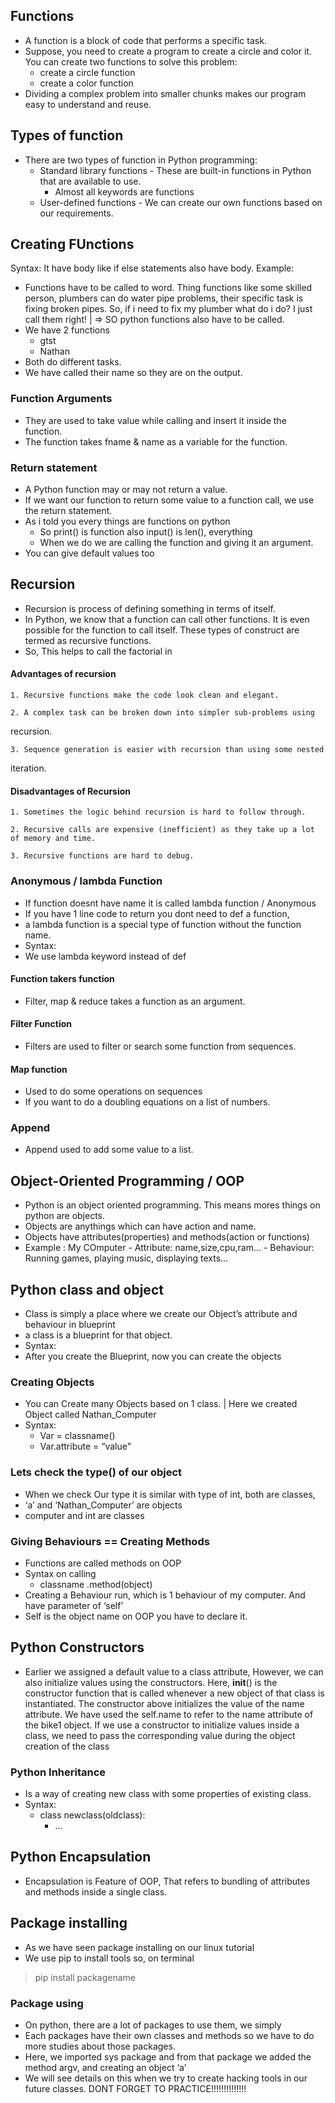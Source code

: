 ## Functions
- A function is a block of code that performs a specific 
task.
- Suppose, you need to create a program to create a 
circle and color it. You can create two functions to solve 
this problem:
    - create a circle function
    - create a color function
- Dividing a complex problem into smaller chunks makes 
our program easy to understand and reuse.
## Types of function
- There are two types of function in Python programming:
    - Standard library functions - These are built-in functions in 
Python that are available to use.
        - Almost all keywords are functions
    - User-defined functions - We can create our own functions 
based on our requirements.
## Creating FUnctions
Syntax: It have body like if else statements also have 
body.
Example: 
- Functions have to be called to word. Thing functions like some skilled person, plumbers 
can do water pipe problems, their specific task is fixing broken pipes. So, if i need to fix my 
plumber what do i do? I just call them right! | => SO python functions also have to be 
called.
- We have 2 functions
    - gtst
    - Nathan
- Both do different 
tasks.
- We have called their 
name so they are on 
the output.
### Function Arguments
- They are used to take value while calling and insert it inside the function.
- The function takes fname & name 
as a variable for the function.
### Return statement
- A Python function may or may not return a value. 
- If we want our function to return some value to a function call, we use 
the return statement.
-  As i told you every things are functions on python
    - So print() is function also input() is len(), everything
    - When we do we are calling the function and giving it an argument.
- You can give default values too
## Recursion
- Recursion is process of defining something in terms of itself.
- In Python, we know that a function can call other functions. It is even possible for the
function to call itself. These types of construct are termed as recursive functions.
- So, This helps to call the factorial in
#### Advantages of recursion

    1. Recursive functions make the code look clean and elegant.
    
    2. A complex task can be broken down into simpler sub-problems using 
recursion.

    3. Sequence generation is easier with recursion than using some nested 
iteration.
#### Disadvantages of Recursion

    1. Sometimes the logic behind recursion is hard to follow through.
    
    2. Recursive calls are expensive (inefficient) as they take up a lot of memory and time.
    
    3. Recursive functions are hard to debug.


### Anonymous / lambda Function
- If function doesnt have name it is called lambda function / Anonymous 
- If you have 1 line code to return you dont need to def a function, 
- a lambda function is a special type of function without the function name.
- Syntax: 
- We use lambda keyword instead of def
#### Function takers function
- Filter, map & reduce takes a function as an argument.

#### Filter Function
- Filters are used to filter or search some function from sequences.


#### Map function
- Used to do some operations on sequences
- If you want to do a doubling equations on a list of numbers.
### Append 
- Append used to add some value to a list.

## Object-Oriented Programming / OOP
- Python is an object oriented programming. This means mores things on python are 
objects.
- Objects are anythings which can have action and name.
- Objects have attributes(properties) and methods(action or functions)
- Example : My COmputer
        - Attribute: name,size,cpu,ram…
        - Behaviour: Running games, playing music, displaying texts…
## Python class and object
- Class is simply a place where we create our Object’s attribute and behaviour in blueprint
- a class is a blueprint for that object.
- Syntax: 
- After you create the Blueprint, now you can create the objects


### Creating Objects
- You can Create many Objects based on 1 class. | Here we created Object 
called Nathan_Computer
- Syntax:
    - Var = classname()
    - Var.attribute = “value"

### Lets check the type() of our object
- When we check Our type it is similar with type of int, both 
are classes, 
- ‘a’ and ‘Nathan_Computer’ are objects 
- computer and int are classes
### Giving Behaviours == Creating Methods
- Functions are called methods on OOP
- Syntax on calling
    - classname .method(object)
- Creating a Behaviour run, which is 1 behaviour of my 
computer. And have parameter of ‘self’
- Self is the object name on OOP you have to declare it.

## Python Constructors 
- Earlier we assigned a default value to a class attribute,
However, we can also initialize values using the constructors.
Here, __init__() is the constructor function that is called whenever 
a new object of that class is instantiated.
The constructor above initializes the value of the name attribute. We 
have used the self.name to refer to the name attribute of the bike1
object.
If we use a constructor to initialize values inside a class, we need 
to pass the corresponding value during the object creation of the 
class 

### Python Inheritance
- Is a way of creating new class with 
some properties of existing class.
- Syntax: 
    - class newclass(oldclass):
        - …
## Python Encapsulation
- Encapsulation is Feature of OOP, That refers to 
bundling of attributes and methods inside a 
single class.
## Package installing
- As we have seen package installing on our linux tutorial
- We use pip to install tools so, on terminal
> pip install packagename
### Package using
- On python, there are a lot of packages to use them, we simply
- Each packages have their own classes and methods so we have to do more studies about 
those packages.
- Here, we imported sys package and 
from that package we added the method 
argv, and creating an object ‘a’ 
- We will see details on this when we try to create hacking tools in our 
future classes. DONT FORGET TO PRACTICE!!!!!!!!!!!!!!
